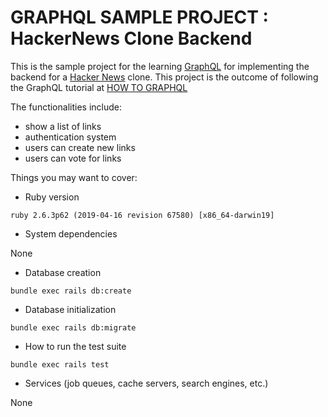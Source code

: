 # GRAPHQL SAMPLE PROJECT : HackerNews Clone Backend

This is the sample project for the learning [GraphQL](http://graphql.org/) for implementing the backend for a [Hacker News](https://news.ycombinator.com/) clone. This project is the outcome of following the GraphQL tutorial at [HOW TO GRAPHQL](https://www.howtographql.com/)

The functionalities include:

* show a list of links
* authentication system
* users can create new links
* users can vote for links

Things you may want to cover:

* Ruby version

`ruby 2.6.3p62 (2019-04-16 revision 67580) [x86_64-darwin19]` 

* System dependencies

None

* Database creation

`bundle exec rails db:create`

* Database initialization

`bundle exec rails db:migrate`

* How to run the test suite

`bundle exec rails test`

* Services (job queues, cache servers, search engines, etc.)

None
